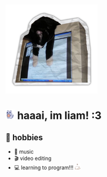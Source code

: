<img src="images/cat_monitor_paper.png" style="width: 250px;">

# <img src="images/cat_nom.gif" style="width: 25px;"> **haaai, im liam! :3** 

## 🌱 hobbies

- 🎹 music
- 🎬 video editing
- 💻 learning to program!!! <img src="images/guh_cat.gif" style="width: 16px;">


